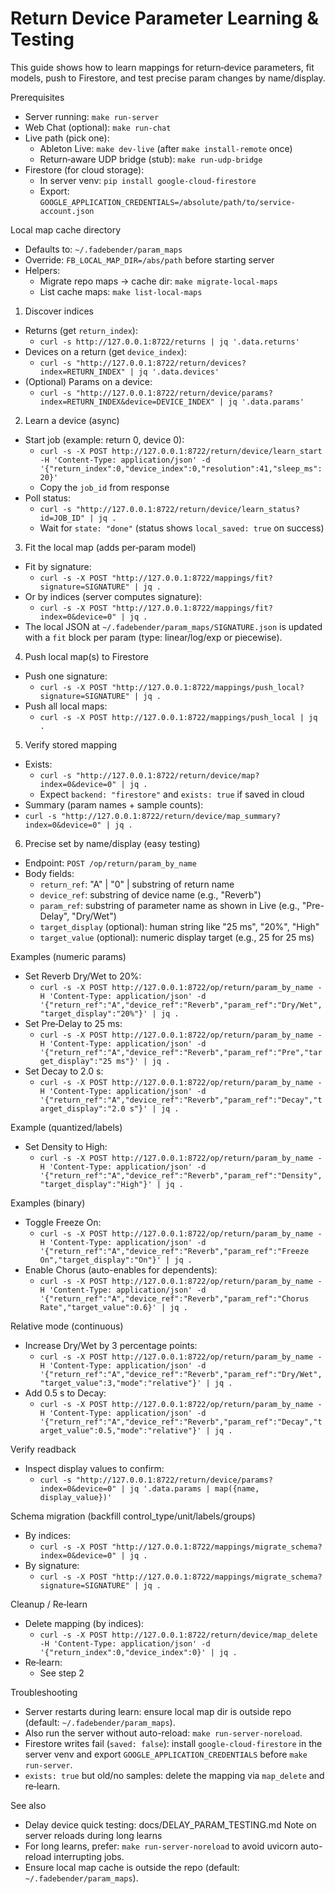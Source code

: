 Return Device Parameter Learning & Testing
=========================================

This guide shows how to learn mappings for return‑device parameters, fit models, push to Firestore, and test precise param changes by name/display.

Prerequisites
- Server running: `make run-server`
- Web Chat (optional): `make run-chat`
- Live path (pick one):
  - Ableton Live: `make dev-live` (after `make install-remote` once)
  - Return‑aware UDP bridge (stub): `make run-udp-bridge`
- Firestore (for cloud storage):
  - In server venv: `pip install google-cloud-firestore`
  - Export: `GOOGLE_APPLICATION_CREDENTIALS=/absolute/path/to/service-account.json`

Local map cache directory
- Defaults to: `~/.fadebender/param_maps`
- Override: `FB_LOCAL_MAP_DIR=/abs/path` before starting server
- Helpers:
  - Migrate repo maps → cache dir: `make migrate-local-maps`
  - List cache maps: `make list-local-maps`

1) Discover indices
- Returns (get `return_index`):
  - `curl -s http://127.0.0.1:8722/returns | jq '.data.returns'`
- Devices on a return (get `device_index`):
  - `curl -s "http://127.0.0.1:8722/return/devices?index=RETURN_INDEX" | jq '.data.devices'`
- (Optional) Params on a device:
  - `curl -s "http://127.0.0.1:8722/return/device/params?index=RETURN_INDEX&device=DEVICE_INDEX" | jq '.data.params'`

2) Learn a device (async)
- Start job (example: return 0, device 0):
  - `curl -s -X POST http://127.0.0.1:8722/return/device/learn_start -H 'Content-Type: application/json' -d '{"return_index":0,"device_index":0,"resolution":41,"sleep_ms":20}'`
  - Copy the `job_id` from response
- Poll status:
  - `curl -s "http://127.0.0.1:8722/return/device/learn_status?id=JOB_ID" | jq .`
  - Wait for `state: "done"` (status shows `local_saved: true` on success)

3) Fit the local map (adds per‑param model)
- Fit by signature:
  - `curl -s -X POST "http://127.0.0.1:8722/mappings/fit?signature=SIGNATURE" | jq .`
- Or by indices (server computes signature):
  - `curl -s -X POST "http://127.0.0.1:8722/mappings/fit?index=0&device=0" | jq .`
- The local JSON at `~/.fadebender/param_maps/SIGNATURE.json` is updated with a `fit` block per param (type: linear/log/exp or piecewise).

4) Push local map(s) to Firestore
- Push one signature:
  - `curl -s -X POST "http://127.0.0.1:8722/mappings/push_local?signature=SIGNATURE" | jq .`
- Push all local maps:
  - `curl -s -X POST http://127.0.0.1:8722/mappings/push_local | jq .`

5) Verify stored mapping
- Exists:
  - `curl -s "http://127.0.0.1:8722/return/device/map?index=0&device=0" | jq .`
  - Expect `backend: "firestore"` and `exists: true` if saved in cloud
- Summary (param names + sample counts):
 - `curl -s "http://127.0.0.1:8722/return/device/map_summary?index=0&device=0" | jq .`

6) Precise set by name/display (easy testing)
- Endpoint: `POST /op/return/param_by_name`
- Body fields:
  - `return_ref`: "A" | "0" | substring of return name
  - `device_ref`: substring of device name (e.g., "Reverb")
  - `param_ref`: substring of parameter name as shown in Live (e.g., "Pre-Delay", "Dry/Wet")
  - `target_display` (optional): human string like "25 ms", "20%", "High"
  - `target_value` (optional): numeric display target (e.g., 25 for 25 ms)

Examples (numeric params)
- Set Reverb Dry/Wet to 20%:
  - `curl -s -X POST http://127.0.0.1:8722/op/return/param_by_name -H 'Content-Type: application/json' -d '{"return_ref":"A","device_ref":"Reverb","param_ref":"Dry/Wet","target_display":"20%"}' | jq .`
- Set Pre‑Delay to 25 ms:
  - `curl -s -X POST http://127.0.0.1:8722/op/return/param_by_name -H 'Content-Type: application/json' -d '{"return_ref":"A","device_ref":"Reverb","param_ref":"Pre","target_display":"25 ms"}' | jq .`
- Set Decay to 2.0 s:
  - `curl -s -X POST http://127.0.0.1:8722/op/return/param_by_name -H 'Content-Type: application/json' -d '{"return_ref":"A","device_ref":"Reverb","param_ref":"Decay","target_display":"2.0 s"}' | jq .`

Example (quantized/labels)
- Set Density to High:
  - `curl -s -X POST http://127.0.0.1:8722/op/return/param_by_name -H 'Content-Type: application/json' -d '{"return_ref":"A","device_ref":"Reverb","param_ref":"Density","target_display":"High"}' | jq .`

Examples (binary)
- Toggle Freeze On:
  - `curl -s -X POST http://127.0.0.1:8722/op/return/param_by_name -H 'Content-Type: application/json' -d '{"return_ref":"A","device_ref":"Reverb","param_ref":"Freeze On","target_display":"On"}' | jq .`
- Enable Chorus (auto-enables for dependents):
  - `curl -s -X POST http://127.0.0.1:8722/op/return/param_by_name -H 'Content-Type: application/json' -d '{"return_ref":"A","device_ref":"Reverb","param_ref":"Chorus Rate","target_value":0.6}' | jq .`

Relative mode (continuous)
- Increase Dry/Wet by 3 percentage points:
  - `curl -s -X POST http://127.0.0.1:8722/op/return/param_by_name -H 'Content-Type: application/json' -d '{"return_ref":"A","device_ref":"Reverb","param_ref":"Dry/Wet","target_value":3,"mode":"relative"}' | jq .`
- Add 0.5 s to Decay:
  - `curl -s -X POST http://127.0.0.1:8722/op/return/param_by_name -H 'Content-Type: application/json' -d '{"return_ref":"A","device_ref":"Reverb","param_ref":"Decay","target_value":0.5,"mode":"relative"}' | jq .`

Verify readback
- Inspect display values to confirm:
  - `curl -s "http://127.0.0.1:8722/return/device/params?index=0&device=0" | jq '.data.params | map({name, display_value})'`

Schema migration (backfill control_type/unit/labels/groups)
- By indices:
  - `curl -s -X POST "http://127.0.0.1:8722/mappings/migrate_schema?index=0&device=0" | jq .`
- By signature:
  - `curl -s -X POST "http://127.0.0.1:8722/mappings/migrate_schema?signature=SIGNATURE" | jq .`

Cleanup / Re‑learn
- Delete mapping (by indices):
  - `curl -s -X POST http://127.0.0.1:8722/return/device/map_delete -H 'Content-Type: application/json' -d '{"return_index":0,"device_index":0}' | jq .`
- Re‑learn:
  - See step 2

Troubleshooting
- Server restarts during learn: ensure local map dir is outside repo (default: `~/.fadebender/param_maps`).
- Also run the server without auto-reload: `make run-server-noreload`.
- Firestore writes fail (`saved: false`): install `google-cloud-firestore` in the server venv and export `GOOGLE_APPLICATION_CREDENTIALS` before `make run-server`.
- `exists: true` but old/no samples: delete the mapping via `map_delete` and re‑learn.

See also
- Delay device quick testing: docs/DELAY_PARAM_TESTING.md
Note on server reloads during long learns
- For long learns, prefer: `make run-server-noreload` to avoid uvicorn auto-reload interrupting jobs.
- Ensure local map cache is outside the repo (default: `~/.fadebender/param_maps`).
